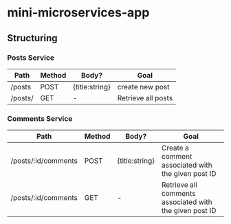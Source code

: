 # mini-microservices-app

## Structuring

### Posts Service

| Path    | Method | Body?          | Goal               |
| ------- | ------ | -------------- | ------------------ |
| /posts  | POST   | {title:string} | create new post    |
| /posts/ | GET    | -              | Retrieve all posts |

### Comments Service

| Path                | Method | Body?          | Goal                                                    |
| ------------------- | ------ | -------------- | ------------------------------------------------------- |
| /posts/:id/comments | POST   | {title:string} | Create a comment associated with the given post ID      |
| /posts/:id/comments | GET    | -              | Retrieve all comments associated with the given post ID |
